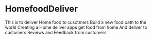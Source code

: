 # HomefoodDeliver
This is to deliver Home food to cusotmers
Build a new food path to the world
Creating a Home deliver apps
get food from home
And deliver to customers
Reviews and Feedback from customers
